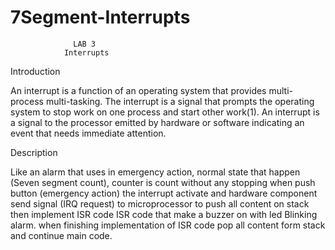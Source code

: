 
# 7Segment-Interrupts

				  LAB 3
				Interrupts

Introduction

An interrupt is a function of an operating system that provides multi-process multi-tasking.
The interrupt is a signal that prompts the operating system to stop work on one process and start
other work(1).
An interrupt is a signal to the processor emitted by hardware or software indicating an event that
needs immediate attention.

Description

Like an alarm that uses in emergency action, normal state that happen (Seven segment count), counter
is count without any stopping when push button (emergency action) the interrupt activate and
hardware component send signal (IRQ request) to microprocessor to push all content on stack then
implement ISR code ISR code that make a buzzer on with led Blinking alarm. when finishing
implementation of ISR code pop all content form stack and continue main code.
